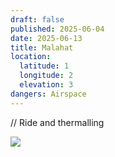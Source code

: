 ```yaml
---
draft: false
published: 2025-06-04
date: 2025-06-13
title: Malahat
location:
  latitude: 1
  longitude: 2
  elevation: 3
dangers: Airspace
---
```

// Ride and thermalling

![](/images/Screenshot%202025-03-13%20121351.png)